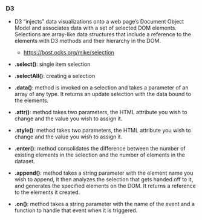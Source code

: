 ### D3

- D3 “injects” data visualizations onto a web page’s Document Object Model and associates data with a set of selected DOM elements. Selections are array-like data structures that include a reference to the elements with D3 methods and their hierarchy in the DOM. 
  - https://bost.ocks.org/mike/selection

- **.select()**: single item selection
- **.selectAll()**: creating a selection
- **.data()**: method is invoked on a selection and takes a parameter of an array of any type. It returns an update selection with the data bound to the elements.
- **.attr()**: method takes two parameters, the HTML attribute you wish to change and the value you wish to assign it.
- **.style()**: method takes two parameters, the HTML attribute you wish to change and the value you wish to assign it.
- **.enter()**: method consolidates the difference between the number of existing elements in the selection and the number of elements in the dataset.
- **.append()**: method takes a string parameter with the element name you wish to append, it then analyzes the selection that gets handed off to it, and generates the specified elements on the DOM. It returns a reference to the elements it created.
- **.on()**: method takes a string parameter with the name of the event and a function to handle that event when it is triggered.
